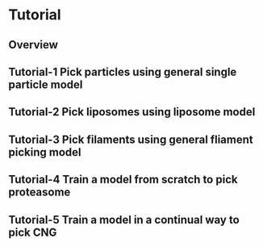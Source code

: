 # Tutorial

## Overview

## Tutorial-1 Pick particles using general single particle model

## Tutorial-2 Pick liposomes using liposome model

## Tutorial-3 Pick filaments using general fliament picking model

## Tutorial-4 Train a model from scratch to pick proteasome

## Tutorial-5 Train a model in a continual way to pick CNG
